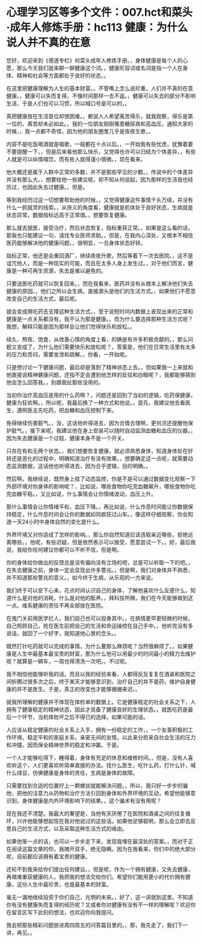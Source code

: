 # 心理学习区等多个文件：007.hct和菜头·成年人修炼手册：hc113 健康：为什么说人并不真的在意

您好，欢迎来到《德道专栏》何菜头成年人修炼手册。，身体健康是每个人的心愿，那么今天我们就来聊一聊健康这个词。，健康形容词或名词是指一个人在身体、精神和社会等方面都处于良好的状态，。

在这里把健康理解为人生的基本财富。，不管嘴上怎么说珍重，人们并不真的在意健康。，健康可以失而复得，不像时间那样一去不返。，健康可以失去的部分不影响生活，于是人们也可以习惯，所以喊口号是可以的，。

真把健康放在生活首位却很困难。，都说人人希望离苦得乐，就我观察，得乐是第一位的，离苦却未必如此。，我的一位朋友刚刚罹患糖尿病和高血压，通知大家的时候，，我一点都不奇怪，因为他的朋友圈里几乎是夜夜生歌，。

内容不是吃饭喝酒就是唱歌，一般都在十点以后。，一开始我有些忧虑，犹豫着要不要提醒一下，，但是后来看他那么快乐，又觉得也许可以归结为个体差异，，有些人就是可以纵情唱饮，而有些人就得谨小慎微。，现在看来。

他大概还是属于人群中正常的多数，并不是那些罕见的少数。，传说中的个体差异并没有那么大。，想要给他一些建议呢，却不知从何说起，因为那样的生活我也经历过，也因此失去过健康。，但是。

等到我经历过这一切想要帮助他的时候，，又觉得健康这件事情千头万续，并没有什么一抓就灵的线索。，从侠义的角度看，健康就是机体处于良好状态，生病就是状态异常，数据指标远高于正常值。，想要恢复健康。

那么就去就医，接受治疗，然后状态恢复，指标重获正常。，如果是这么看的话，那我也只能建议一句，请找专业医师求助。，但是，在我内心深处，又根本不相信医药能够解决他的健康问题。，很明显，一旦身体状态好转。

指标正常，他还是会重回酒厂，继续夜夜升歌，然后等着下一次去医院。，这不是诅咒他人，而是一种现实的可能，而且在太多人身上发生过。，对于他们而言，健康是一种可再生资源，失去是难以避免的。

只要送医吃药就可以恢复回来。，而在我看来，医药并没有从根本上解决他们失去健康的原因。，他们之所以会生病，直接源头是他们的生活方式。，如果他们不愿意改变自己的生活方式，最后呢。

就会变成用吃药去支撑这种生活方式。，至于说短时间内数据上表现出来的正常和健康是一点关系都没有，我不认为那是健康。，而为什么要选择那种生活方式呢？我想，解释只能是因为那样会让他们觉得快乐和放松。。

续久、熬夜、饱食，从改善心情的角度上看，的确是有许多积极贡献的。，那么问题又变成了，为什么他们需要快乐和放松呢？，答案是，他们在日常生活里有太多的压力和苦闷，需要发泄和疏解。，你看，一开始呢。

只是想讨论一下健康问题，最后却是落到了精神状态上去。，但如果我一上来就和他直接说精神健康问题，还指不定会遭到他怎样的反驳和白眼呢？，我都能够猜到他会怎么回答我。，别跟我扯那些没用的。

当初你治疗高血压是用的什么药啊？，问题还是回到了当初的逻辑，吃药保健康，健康为狂欢啊。，所以呢，我最后换了一种方式和他说。，首先，我建议他去看医生，遵照医主先吃药，把血糖和血压控制下来。

免得继续伤害脏气。，没，这话他听得进去，因为合情合理啊，更何况还提醒他保护脏气。，接下来呢，我建议他在身上安装可以随时自动监测血糖和血压的仪器。，因为失去健康是一个过程，健康本身不是一个开关。

只存在有和无两个状态。，我们想要恢复健康，就必须熟悉身体，知道身体处在好转还是恶化的过程中，明确知道治疗有没有效果。，想要确定这一点呢，就需要动态监测数据，这话他也听得进去，因为合乎逻辑，目的明确。。

然后啊，我继续说，既然身上挂了动态监控，你是不是可以通过数据变化观察一下外部环境对你身体的影响呢？，比如说，哪些食物你吃完血糖飙升，哪些食物你吃完血糖平稳。，又比如说，什么事情会让你情绪波动，血压上升。

那什么事情会让你情绪平和，血压下降。，再比如说，什么作息时间能让你数据保持稳定，什么作息时间会让你的数据如同疯狂过山车。，像这样仔细观察，你会知道一天24小时中身体自然的变化是什么。

外界环境又对你造成了怎样的影响。，那么你自然知道应该选取亲近哪些，拒绝远离哪些。，他呢，有些迟疑，但是依然表示可以接受，愿意尝试一下。，好，最后我说，我给你任何建议你都可以不听不信，但是啊。

你的身体给你做出的反馈总是没有偏向没有立场的吧，总是可以听取一下的吧。，在失去健康之前，身体一定会显现出许多警兆。，但是啊，我们对身体并不熟悉，并不知道那些警兆的意义。，如今终于生病，从乐观的一方来说。

我们终于可以安下心来，花点时间认识自己的身体，了解他喜欢什么反感什么，知道什么是对他的消耗，什么是对他的酝养。，拜科技所赐，我们在今天能够做到这一点。维系健康的责任不再全部放在医院。

在鬼门关前用医学拦人，我们自己也可以投身其中。，在病情更早更轻微的时候，自己照顾自己，抢在医生前把自己的生活和命运操控在自己手中。，他听完没有多说话，就回了一个好字，我知道他心里的念头。。

既然打针吃药就可以完成的事情，为什么要那么麻烦呢？当然很麻烦了。，如果健康是人生中最基本最宝贵的财富，那为什么他可以用最少的时间最小的精力去维护呢？就算是一辆车，一周也得清洗一次吧。，不过呢。

我不相信他能够听我的话。而且以我的经验来看，人都得反反复复在酒桌和医院之间折腾过很多次之后，终于某天才能够意识到，治疗自己的并不是药，维护自身健康的并不是医生。于是，真正的改变也才能够姗姗来迟。。

就我所理解的健康并不体现在体检单的数据上。它是健康稳定的社会关系之下，人拥有了健康稳定的精神状态，因此才具备了健康良好的生理状态。，就医吃药是最后一个环节，当机体败坏之后不得已的选择。如果可能的话。

人应该从稳定健康的社会关系上入手，拥有一份稳定的工作，，一个友善积极的工作环境，稳定平和的家庭关系，亲密无间的友情，以此来分担来自社会生活的压力和冲撞，因而保全精神世界的稳定和冲赢。于是。

一个人才能够吃得下，睡得着，身体有充足的休息和维修时间。，但是，没有人喜欢听这个，人们更喜欢听简单直接的办法。找什么医生，吃什么药，打什么针，喊什么绿豆，仿佛健康是身体的责任，生病是身体的故障。

只需要找到合适的位置拧上一颗螺丝就能解决问题。，所以，我只好一步步的骗他，把他的注意力从药物和治疗方法引回到身体和外界环境的互动，希望他能够意识到，身体健康是内外环境影响下的结果。，这个骗术有没有用呢？

现在我还不清楚。我最大的奢望是，当他有天厌倦了在医院和酒桌之间的往复循环，兴许他能够想起现在我对他说过的这些话。如果他足够聪明，那么会立即去反思自己的生活方式，以及采取这种生活方式的缘由。

如果他笨一点的话，也可以一步步走下来，发现我埋在最深处的答案。，而对于正在阅读这篇文章的你，我摊开双手，绝无隐瞒。因为在我看来，你们中的绝大部分呢，目前都应该拥有着宝贵的健康。

还轮不到我来给你们提出任何建议。，但是呢，作为一个拥有健康，又失去健康，再艰难重获健康的人，我把我的想法交给你们。希望你们能用更小的代价拥有健康，这份人生中最珍贵，也是最基本的财富。

毫无一漏地继续投资于你们自己，光明的未来。，好了，这一讲就到这里。不知道你有没有健康失而复得的经历呢？又或者你对健康有没有不一样的理解呢？欢迎你在留言区写下此刻的想法，也欢迎你向我提问。

我会把那些精彩问题放进周四周五的问答篇目里的。，那，我先走了，我们下一讲，再见。。